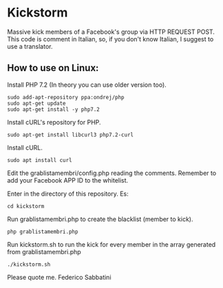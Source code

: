 # Kickstorm
Massive kick members of a Facebook's group via HTTP REQUEST POST.
This code is comment in Italian, so, if you don't know Italian, I suggest to use a translator.

## How to use on Linux:
Install PHP 7.2 (In theory you can use older version too).
```
sudo add-apt-repository ppa:ondrej/php
sudo apt-get update
sudo apt-get install -y php7.2
```

Install cURL's repository for PHP.
```
sudo apt-get install libcurl3 php7.2-curl 
```

Install cURL.
```
sudo apt install curl
```

Edit the grablistamembri/config.php reading the comments.
Remember to add your Facebook APP ID to the whitelist.

Enter in the directory of this repository. Es:
```
cd kickstorm
```

Run grablistamembri.php to create the blacklist (member to kick).
```
php grablistamembri.php
```

Run kickstorm.sh to run the kick for every member in the array generated from grablistamembri.php
```
./kickstorm.sh
```

Please quote me.
Federico Sabbatini
